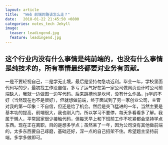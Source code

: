 ```yaml
---
layout: article
title:  "Web 前端的路该怎么走？"
date:   2018-01-22 21:45:50 +0800
categories: notes_tech Jekyll
image:
  teaser: leadingend.jpg
  feature: leadingend.jpg
---
```


## 这个行业内没有什么事情是纯前端的，也没有什么事情是纯技术的，所有事情最终都要对业务有贡献。

一是不要轻视自己，二是学无止境，最后是坚持勿急功近利。毕业一年，学校里面代码写的少，最初找工作没自信，多亏了运气好在第一家公司做网页设计时公司前端缺人，我就一边做图一边写代码。后来跳槽也是坎坷，没有什么作品，js学的不好（当然现在也不是很好），但就想做前端，终于面试到了另一家创业公司，主管对我的第一印象：不自信，但还是给了机会。然后是突飞猛进的一年，当然主要是基本功的提高，前端很大，我也刚入门，所以学习不要停，每天多看看多了解。我属于懒人，平常回家很少接触代码，但每天早上和下班前工作不吃紧都会坚持学点东西。现在正在离职，目的是想多学点；虽然呆了一年，因为公司没有其他做前端的，太多东西要自己琢磨，基础还好，深一点的自己招架不住。希望题主坚持前端，多学多做即可。
